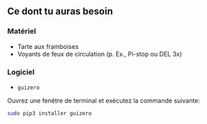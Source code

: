 ## Ce dont tu auras besoin

### Matériel

- Tarte aux framboises
- Voyants de feux de circulation (p. Ex., Pi-stop ou DEL 3x)

### Logiciel

- `guizero`

Ouvrez une fenêtre de terminal et exécutez la commande suivante:

```bash
sudo pip3 installer guizero
```